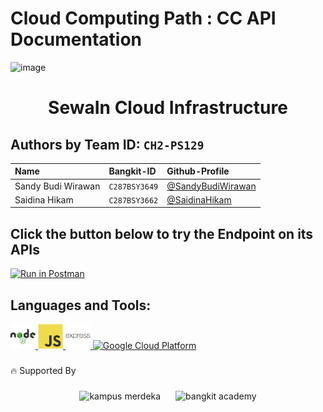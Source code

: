 # Cloud Computing Path : CC API Documentation
![image](https://cdn.discordapp.com/attachments/982290716011167745/1188034322687594557/Sewain_Cloud_Infrastructure.jpg?ex=65990e2f&is=6586992f&hm=5355ba79780b4d5eab6a19a4de4f365830422e174b3f7903db012bb5280599a7&)<h1 align="center">SewaIn Cloud Infrastructure</h1>
## Authors by Team ID: `CH2-PS129`
| Name | Bangkit-ID     | Github-Profile                       |
| :-------- | :------- | :-------------------------------- |
| Sandy Budi Wirawan      | `C287BSY3649` | [@SandyBudiWirawan](https://github.com/syanzzz) |
| Saidina Hikam      | `C287BSY3662` | [@SaidinaHikam](https://github.com/hellsing032) |

## Click the button below to try the Endpoint on its APIs
[![Run in Postman](https://run.pstmn.io/button.svg)](https://documenter.getpostman.com/view/25131882/2s9Ykrbzha)

## Languages and Tools:
<a href="https://nodejs.org/" target="_blank" rel="noreferrer">
  <img src="https://raw.githubusercontent.com/devicons/devicon/master/icons/nodejs/nodejs-original-wordmark.svg" alt="Node.js" width="40" height="40"/>
</a>
<a href="https://developer.mozilla.org/en-US/docs/Web/JavaScript" target="_blank" rel="noreferrer">
  <img src="https://raw.githubusercontent.com/devicons/devicon/master/icons/javascript/javascript-original.svg" alt="JavaScript" width="40" height="40"/>
</a>
<a href="https://expressjs.com/" target="_blank" rel="noreferrer">
  <img src="https://raw.githubusercontent.com/devicons/devicon/master/icons/express/express-original-wordmark.svg" alt="Express.js" width="40" height="40"/>
</a>
<a href="https://cloud.google.com/" target="_blank" rel="noreferrer">
  <img src="https://www.vectorlogo.zone/logos/google_cloud/google_cloud-icon.svg" alt="Google Cloud Platform" width="40" height="40"/>
</a>

###

🔥 Supported By

###

<div align="center">
  <img src="https://lldikti10.id/public/img/informasi/berita/MASTER.png" height="80" alt="kampus merdeka" style="margin-right:20px;"/>
  <img src="https://storage.googleapis.com/kampusmerdeka_kemdikbud_go_id/mitra/mitra_af66db2e-0997-4f52-9cc0-a14412eeeab9.png" height="80" alt="bangkit academy" style="margin-right:left0px;"/>
  
</div>

###
